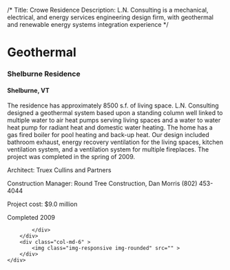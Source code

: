 /*
Title: Crowe Residence
Description: L.N. Consulting is a mechanical, electrical, and energy services engineering design firm, with geothermal and renewable energy systems integration experience
*/

# Geothermal

<div>
	<div class="row">
		<div class="col-md-6" >
			<div class="well" >
				<h3>Shelburne Residence</h3>
				<h4>Shelburne, VT</h4>
				<p>
   
  The residence has approximately 8500 s.f. of living space.  L.N. Consulting designed a geothermal system based upon a standing column well linked to multiple water to air heat pumps serving living spaces and a water to water heat pump for radiant heat and domestic water heating.  The home has a gas fired boiler for pool heating and back-up heat.  Our design included bathroom exhaust, energy recovery ventilation for the living spaces, kitchen ventilation system, and a ventilation system for multiple fireplaces.  The project was completed in the spring of 2009.
</p>
				<p>Architect: Truex Cullins and Partners</p>
				<p>Construction Manager: Round Tree Construction, Dan Morris (802) 453-4044</p>
				<p>Project cost: $9.0 million</p>
				<p>Completed 2009</p>
				<p></p>
				
			</div>
		</div>
		<div class="col-md-6" >
			<img class="img-responsive img-rounded" src="" >
		</div>
	</div>
</div>
